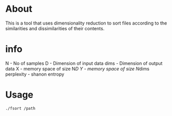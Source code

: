 # About #
This is a tool that uses dimensionality reduction to sort files according to the similarities and dissimilarities of their contents.

# info #
N - No of samples
D - Dimension of input data
dims - Dimension of output data
X - memory space of size N*D
Y - memory space of size N*dims
perplexity - shanon entropy

# Usage #
```
./fsort /path
